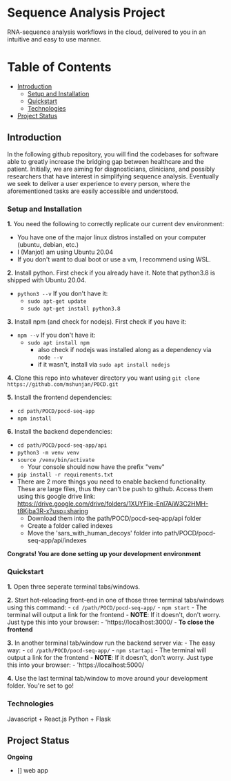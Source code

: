 # Sequence Analysis Project
RNA-sequence analysis workflows in the cloud, delivered to you in an intuitive and easy to use manner.

# Table of Contents 
- [Introduction](#introduction)
  * [Setup and Installation](#setup-and-installation)
  * [Quickstart](#quickstart)
  * [Technologies](#technologies)
- [Project Status](#project-status)
 
## Introduction

In the following github repository, you will find the codebases for software able to greatly increase the bridging gap between healthcare and the patient. Initially, we are aiming for diagnosticians, clinicians, and possibly researchers that have interest in simplifying sequence analysis. Eventually we seek to deliver a user experience to every person, where the aforementioned tasks are easily accessible and understood.
  
### **Setup and Installation** 
**1.** You need the following to correctly replicate our current dev environment: 
  - You have one of the major linux distros installed on your computer (ubuntu, debian, etc.)
  - I (Manjot) am using Ubuntu 20.04
  - If you don't want to dual boot or use a vm, I recommend using WSL.

**2.** Install python. First check if you already have it. Note that python3.8 is shipped with Ubuntu 20.04.
  - `python3 --v`
  If you don't have it:
    - `sudo apt-get update`
    - `sudo apt-get install python3.8` 

**3.** Install npm (and check for nodejs). First check if you have it:
  - `npm --v`
  If you don't have it:
    - `sudo apt install npm` 
      - also check if nodejs was installed along as a dependency via `node --v`
      - if it wasn't, install via `sudo apt install nodejs` 

**4.** Clone this repo into whatever directory you want using `git clone https://github.com/mshunjan/POCD.git`  
 
**5.** Install the frontend dependencies:
  - `cd path/POCD/pocd-seq-app`
  - `npm install`

**6.** Install the backend dependencies:  
  - `cd path/POCD/pocd-seq-app/api`
  - `python3 -m venv venv`
  - `source /venv/bin/activate`
    - Your console should now have the prefix "venv"
  - `pip install -r requirements.txt` 
  - There are 2 more things you need to enable backend functionality. These are large files, thus they can't be push to github. Access them using this google drive link: https://drive.google.com/drive/folders/1XUYFlie-Enl7AiW3C2HMH-t8Kjba3R-x?usp=sharing
    - Download them into the path/POCD/pocd-seq-app/api folder
    - Create a folder called indexes
    - Move the 'sars_with_human_decoys' folder into path/POCD/pocd-seq-app/api/indexes

**Congrats! You are done setting up your development environment**

### **Quickstart**
**1.** Open three seperate terminal tabs/windows.

**2.** Start hot-reloading front-end in one of those three terminal tabs/windows using this command:
    - `cd /path/POCD/pocd-seq-app/`
    - `npm start`
    - The terminal will output a link for the frontend
      - **NOTE**: If it doesn't, don't worry. Just type this into your browser:
      - 'https://localhost:3000/ 
    - **To close the frontend**

**3.** In another terminal tab/window run the backend server via:
    - The easy way:
    - `cd /path/POCD/pocd-seq-app/`
    - `npm startapi`
    - The terminal will output a link for the frontend
      - **NOTE**: If it doesn't, don't worry. Just type this into your browser:
      - 'https://localhost:5000/ 

**4.** Use the last terminal tab/window to move around your development folder. You're set to go!
### **Technologies**
Javascript + React.js 
Python + Flask 

## Project Status
**Ongoing** 
- [] web app
